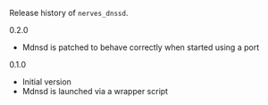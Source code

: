 Release history of `nerves_dnssd`.

0.2.0

 * Mdnsd is patched to behave correctly when started using a port

0.1.0

 * Initial version
 * Mdnsd is launched via a wrapper script
